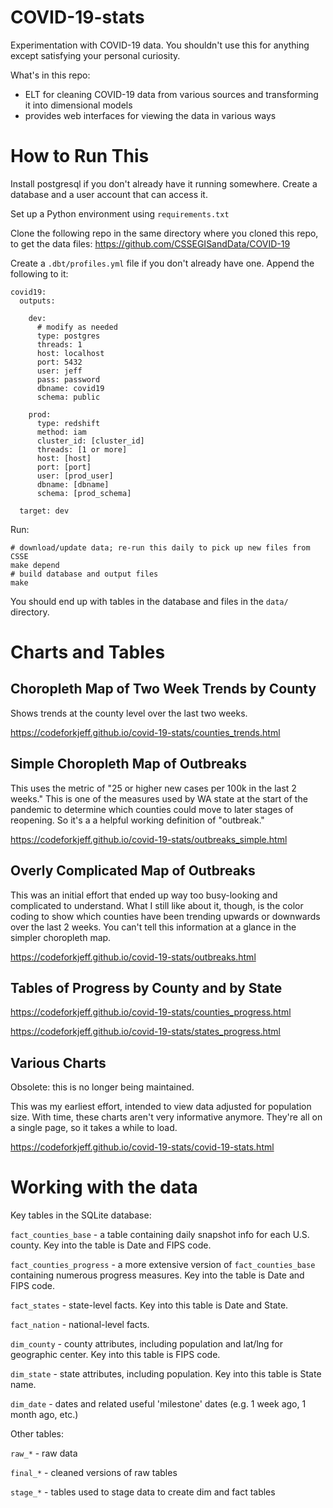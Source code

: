 
# COVID-19-stats

Experimentation with COVID-19 data. You shouldn't use this for anything
except satisfying your personal curiosity.

What's in this repo:
- ELT for cleaning COVID-19 data from various sources and transforming it into dimensional models
- provides web interfaces for viewing the data in various ways

# How to Run This

Install postgresql if you don't already have it running somewhere. Create a database
and a user account that can access it.

Set up a Python environment using `requirements.txt`

Clone the following repo in the same directory where you cloned this repo, to get
the data files:
https://github.com/CSSEGISandData/COVID-19

Create a `.dbt/profiles.yml` file if you don't already have one. Append the
following to it:

```
covid19:
  outputs:

    dev:
      # modify as needed
      type: postgres
      threads: 1
      host: localhost
      port: 5432
      user: jeff
      pass: password
      dbname: covid19
      schema: public

    prod:
      type: redshift
      method: iam
      cluster_id: [cluster_id]
      threads: [1 or more]
      host: [host]
      port: [port]
      user: [prod_user]
      dbname: [dbname]
      schema: [prod_schema]

  target: dev
```

Run:

```
# download/update data; re-run this daily to pick up new files from CSSE
make depend
# build database and output files
make
```

You should end up with tables in the database and files in the `data/` directory.

# Charts and Tables

## Choropleth Map of Two Week Trends by County

Shows trends at the county level over the last two weeks.

<https://codeforkjeff.github.io/covid-19-stats/counties_trends.html>

## Simple Choropleth Map of Outbreaks

This uses the metric of "25 or higher new cases per 100k in the last 2 weeks." This is one of the measures used by WA
state at the start of the pandemic to determine which counties could move to later stages of reopening. So it's a
a helpful working definition of "outbreak."

<https://codeforkjeff.github.io/covid-19-stats/outbreaks_simple.html>

## Overly Complicated Map of Outbreaks

This was an initial effort that ended up way too busy-looking and complicated to understand. What I still like about it,
though, is the color coding to show which counties have been trending upwards or downwards over the last 2 weeks. You
can't tell this information at a glance in the simpler choropleth map.

<https://codeforkjeff.github.io/covid-19-stats/outbreaks.html>

## Tables of Progress by County and by State

<https://codeforkjeff.github.io/covid-19-stats/counties_progress.html>

<https://codeforkjeff.github.io/covid-19-stats/states_progress.html>

## Various Charts

Obsolete: this is no longer being maintained.

This was my earliest effort, intended to view data adjusted for population size. With time, these charts aren't very
informative anymore. They're all on a single page, so it takes a while to load.

<https://codeforkjeff.github.io/covid-19-stats/covid-19-stats.html>

# Working with the data

Key tables in the SQLite database:

`fact_counties_base` - a table containing daily snapshot info for each U.S.
county. Key into the table is Date and FIPS code.

`fact_counties_progress` - a more extensive version of `fact_counties_base`
containing numerous progress measures. Key into the table is Date and FIPS
code.

`fact_states` - state-level facts. Key into this table is Date and State.

`fact_nation` - national-level facts.

`dim_county` - county attributes, including population and lat/lng for
geographic center. Key into this table is FIPS code.

`dim_state` - state attributes, including population. Key into this table
is State name.

`dim_date` - dates and related useful 'milestone' dates (e.g. 1 week ago, 1 month ago, etc.)

Other tables:

`raw_*` - raw data

`final_*` - cleaned versions of raw tables

`stage_*` - tables used to stage data to create dim and fact tables

